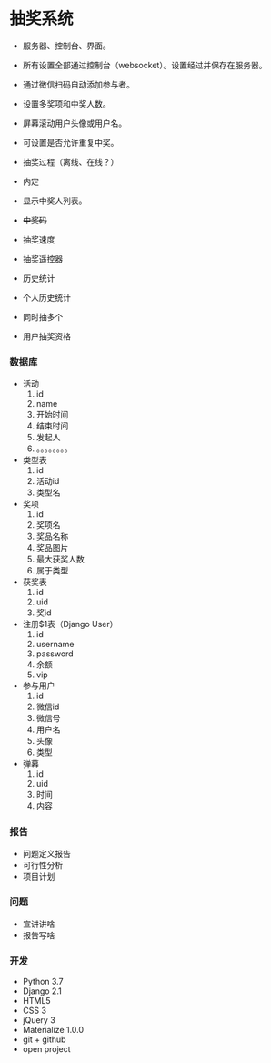 # 抽奖系统

- 服务器、控制台、界面。
- 所有设置全部通过控制台（websocket）。设置经过并保存在服务器。
- 通过微信扫码自动添加参与者。
- 设置多奖项和中奖人数。
- 屏幕滚动用户头像或用户名。
- 可设置是否允许重复中奖。
- 抽奖过程（离线、在线？）
- 内定
- 显示中奖人列表。
- ~~中奖码~~



- 抽奖速度
- 抽奖遥控器
- 历史统计
- 个人历史统计
- 同时抽多个
- 用户抽奖资格





### 数据库

- 活动
  1. id
  2. name
  3. 开始时间
  4. 结束时间
  5. 发起人
  6. 。。。。。。。。
- 类型表
  1. id
  2. 活动id
  3. 类型名
- 奖项
  1. id
  2. 奖项名
  3. 奖品名称
  4. 奖品图片
  5. 最大获奖人数
  6. 属于类型
- 获奖表
  1. id
  2. uid
  3. 奖id
- 注册$1表（Django User）
  1. id
  2. username
  3. password
  4. 余额
  5. vip
- 参与用户
  1. id
  2. 微信id
  3. 微信号
  4. 用户名
  5. 头像
  6. 类型
- 弹幕
  1. id
  2. uid
  3. 时间
  4. 内容





### 报告

- 问题定义报告
- 可行性分析
- 项目计划



### 问题

- 宣讲讲啥
- 报告写啥





### 开发

- Python 3.7
- Django 2.1
- HTML5
- CSS 3
- jQuery 3
- Materialize 1.0.0
- git + github
- open project



